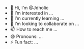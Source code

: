 - 👋 Hi, I’m @Jdholic
- 👀 I’m interested in ...
- 🌱 I’m currently learning ...
- 💞️ I’m looking to collaborate on ...
- 📫 How to reach me ...
- 😄 Pronouns: ...
- ⚡ Fun fact: ...

<!---
Jdholic/Jdholic is a ✨ special ✨ repository because its `README.md` (this file) appears on your GitHub profile.
You can click the Preview link to take a look at your changes.
--->

